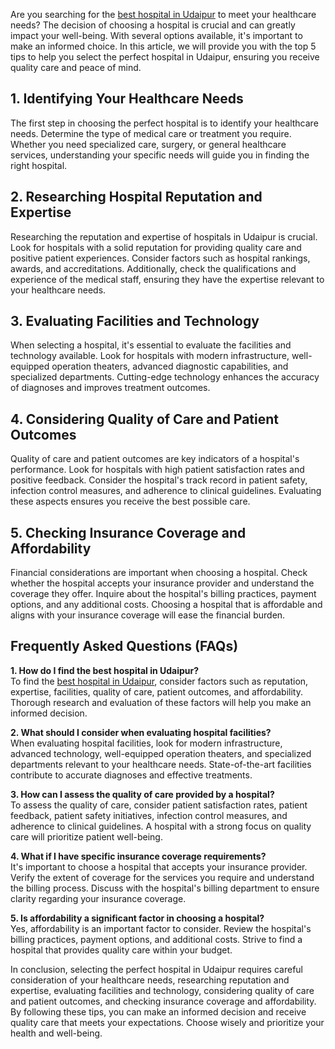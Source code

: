 <p>Are you searching for the <a href="https://www.parashospitals.com/india/paras-hospitals-udaipur" target="blank">best hospital in Udaipur</a> to meet your healthcare needs? The decision of choosing a hospital is crucial and can greatly impact your well-being. With several options available, it's important to make an informed choice. In this article, we will provide you with the top 5 tips to help you select the perfect hospital in Udaipur, ensuring you receive quality care and peace of mind.</p>

<h2>1. Identifying Your Healthcare Needs</h2>
<p>The first step in choosing the perfect hospital is to identify your healthcare needs. Determine the type of medical care or treatment you require. Whether you need specialized care, surgery, or general healthcare services, understanding your specific needs will guide you in finding the right hospital.</p>

<h2>2. Researching Hospital Reputation and Expertise</h2>
<p>Researching the reputation and expertise of hospitals in Udaipur is crucial. Look for hospitals with a solid reputation for providing quality care and positive patient experiences. Consider factors such as hospital rankings, awards, and accreditations. Additionally, check the qualifications and experience of the medical staff, ensuring they have the expertise relevant to your healthcare needs.</p>

<h2>3. Evaluating Facilities and Technology</h2>
<p>When selecting a hospital, it's essential to evaluate the facilities and technology available. Look for hospitals with modern infrastructure, well-equipped operation theaters, advanced diagnostic capabilities, and specialized departments. Cutting-edge technology enhances the accuracy of diagnoses and improves treatment outcomes.</p>

<h2>4. Considering Quality of Care and Patient Outcomes</h2>
<p>Quality of care and patient outcomes are key indicators of a hospital's performance. Look for hospitals with high patient satisfaction rates and positive feedback. Consider the hospital's track record in patient safety, infection control measures, and adherence to clinical guidelines. Evaluating these aspects ensures you receive the best possible care.</p>

<h2>5. Checking Insurance Coverage and Affordability</h2>
<p>Financial considerations are important when choosing a hospital. Check whether the hospital accepts your insurance provider and understand the coverage they offer. Inquire about the hospital's billing practices, payment options, and any additional costs. Choosing a hospital that is affordable and aligns with your insurance coverage will ease the financial burden.

<h2>Frequently Asked Questions (FAQs)</h2>
<p><b>1. How do I find the best hospital in Udaipur?</b>
<br>
To find the <a href="https://www.parashospitals.com/india/paras-hospitals-udaipur" target="blank">best hospital in Udaipur</a>, consider factors such as reputation, expertise, facilities, quality of care, patient outcomes, and affordability. Thorough research and evaluation of these factors will help you make an informed decision.</p>

<p><b>2. What should I consider when evaluating hospital facilities?</b>
<br>
When evaluating hospital facilities, look for modern infrastructure, advanced technology, well-equipped operation theaters, and specialized departments relevant to your healthcare needs. State-of-the-art facilities contribute to accurate diagnoses and effective treatments.</p>

<p><b>3. How can I assess the quality of care provided by a hospital?</b>
<br>
To assess the quality of care, consider patient satisfaction rates, patient feedback, patient safety initiatives, infection control measures, and adherence to clinical guidelines. A hospital with a strong focus on quality care will prioritize patient well-being.</p>

<p><b>4. What if I have specific insurance coverage requirements?</b>
<br>
It's important to choose a hospital that accepts your insurance provider. Verify the extent of coverage for the services you require and understand the billing process. Discuss with the hospital's billing department to ensure clarity regarding your insurance coverage.</p>

<p><b>5. Is affordability a significant factor in choosing a hospital?</b>
<br>
Yes, affordability is an important factor to consider. Review the hospital's billing practices, payment options, and additional costs. Strive to find a hospital that provides quality care within your budget.</p>

<p>In conclusion, selecting the perfect hospital in Udaipur requires careful consideration of your healthcare needs, researching reputation and expertise, evaluating facilities and technology, considering quality of care and patient outcomes, and checking insurance coverage and affordability. By following these tips, you can make an informed decision and receive quality care that meets your expectations. Choose wisely and prioritize your health and well-being.</p>

